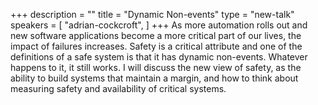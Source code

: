 +++
description = ""
title = "Dynamic Non-events"
type = "new-talk"
speakers = [
        "adrian-cockcroft",
]
+++
As more automation rolls out and new software applications become a more critical part of our lives, the impact of failures increases. Safety is a critical attribute and one of the definitions of a safe system is that it has dynamic non-events. Whatever happens to it, it still works. I will discuss the new view of safety, as the ability to build systems that maintain a margin, and how to think about measuring safety and availability of critical systems.